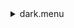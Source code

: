 <details><summary>dark.menu</summary><blockquote><pre><details><summary>dark.cbk</summary><blockquote><pre><details><summary>setupDark.rcp</summary><blockquote><pre>rcpname shut	in&#x1F4D5;  shut	in 
The above code block covers:0.00 minutes of camera integration + hardware moves and overhead</pre></blockquote></details>&#x1F4D9; <details><summary>dark_01wave_1beam_1sums_16rep_BOTH.rcp</summary><blockquote><pre>rcpname data	rcam	both	656.28	1&#x1F4D9;  data	rcam	both	656.28	1 
rcpname data	rcam	both	656.28	1&#x1F4D9;  data	rcam	both	656.28	1 
rcpname data	rcam	both	656.28	1&#x1F4D9;  data	rcam	both	656.28	1 
rcpname data	rcam	both	656.28	1&#x1F4D9;  data	rcam	both	656.28	1 
rcpname data	rcam	both	656.28	1&#x1F4D9;  data	rcam	both	656.28	1 
rcpname data	rcam	both	656.28	1&#x1F4D9;  data	rcam	both	656.28	1 
rcpname data	rcam	both	656.28	1&#x1F4D9;  data	rcam	both	656.28	1 
rcpname data	rcam	both	656.28	1&#x1F4D9;  data	rcam	both	656.28	1 
rcpname data	rcam	both	656.28	1&#x1F4D9;  data	rcam	both	656.28	1 
rcpname data	rcam	both	656.28	1&#x1F4D9;  data	rcam	both	656.28	1 
rcpname data	rcam	both	656.28	1&#x1F4D9;  data	rcam	both	656.28	1 
rcpname data	rcam	both	656.28	1&#x1F4D9;  data	rcam	both	656.28	1 
rcpname data	rcam	both	656.28	1&#x1F4D9;  data	rcam	both	656.28	1 
rcpname data	rcam	both	656.28	1&#x1F4D9;  data	rcam	both	656.28	1 
rcpname data	rcam	both	656.28	1&#x1F4D9;  data	rcam	both	656.28	1 
rcpname data	rcam	both	656.28	1&#x1F4D9;  data	rcam	both	656.28	1 
The above code block covers:0.17 minutes of camera integration + hardware moves and overhead</pre></blockquote></details>&#x1F4D9; <details><summary>dark_01wave_1beam_16sums_1rep_BOTH.rcp</summary><blockquote><pre>rcpname data	rcam	both	656.28	16&#x1F4D9;  data	rcam	both	656.28	16 
The above code block covers:0.09 minutes of camera integration + hardware moves and overhead</pre></blockquote></details>The above code block covers:0.26 minutes of camera integration + hardware moves and overhead</pre></blockquote></details></pre></blockquote></details>